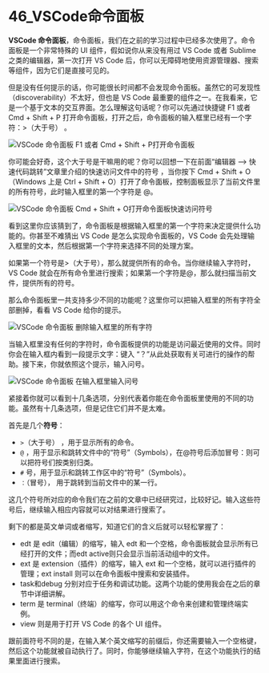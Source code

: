 # 46_VSCode命令面板

**VSCode 命令面板**，命令面板，我们在之前的学习过程中已经多次使用了。命令面板是一个非常特殊的 UI 组件，假如说你从来没有用过 VS Code 或者 Sublime 之类的编辑器，第一次打开 VS Code 后，你可以无障碍地使用资源管理器、搜索等组件，因为它们是直接可见的。

但是没有任何提示的话，你可能很长时间都不会发现命令面板。虽然它的可发现性（discoverability）不太好，但也是 VS Code 最重要的组件之一。在我看来，它是一个基于文本的交互界面。怎么理解这句话呢？你可以先通过快捷键 F1 或者 Cmd + Shift + P 打开命令面板，打开之后，命令面板的输入框里已经有一个字符：>（大于号） 。

![VSCode 命令面板](https://img.geek-docs.com/vscode/tutorials/command-panel-01.png)
F1 或者 Cmd + Shift + P打开命令面板

你可能会好奇，这个大于号是干嘛用的呢？你可以回想一下在前面“编辑器 —> 快速代码跳转”文章里介绍的快速访问文件中的符号 ，当你按下 Cmd + Shift + O （Windows 上是 Ctrl + Shift + O）打开了命令面板，控制面板显示了当前文件里的所有符号，此时输入框里的第一个字符是 @。

![VSCode 命令面板](https://img.geek-docs.com/vscode/tutorials/command-panel-02.png)
Cmd + Shift + O打开命令面板快速访问符号

看到这里你应该猜到了，命令面板是根据输入框里的第一个字符来决定提供什么功能的。你甚至不难猜出 VS Code 是怎么实现命令面板的，VS Code 会先处理输入框里的文本，然后根据第一个字符来选择不同的处理方案。

如果第一个符号是>（大于号），那么就提供所有的命令。当你继续输入字符时，VS Code 就会在所有命令里进行搜索；如果第一个字符是@，那么就扫描当前文件，提供所有的符号。

那么命令面板里一共支持多少不同的功能呢？这里你可以把输入框里的所有字符全部删掉，看看 VS Code 给你的提示。

![VSCode 命令面板](https://img.geek-docs.com/vscode/tutorials/command-panel-03.png)
删除输入框里的所有字符

当输入框里没有任何的字符时，命令面板提供的功能是访问最近使用的文件。同时你会在输入框内看到一段提示文字：键入 “？”从此处获取有关可进行的操作的帮助。接下来，你就依照这个提示，输入问号。

![VSCode 命令面板](https://img.geek-docs.com/vscode/tutorials/command-panel-04.png)
在输入框里输入问号

紧接着你就可以看到十几条选项，分别代表着你能在命令面板里使用的不同的功能。虽然有十几条选项，但是记住它们并不是太难。

首先是几个**符号**：

- `>`（大于号） ，用于显示所有的命令。
- `@` ，用于显示和跳转文件中的“符号”（Symbols），在@符号后添加冒号：则可以把符号们按类别归类。
- `#` 号，用于显示和跳转工作区中的“符号”（Symbols）。
- `：`（冒号）， 用于跳转到当前文件中的某一行。

这几个符号所对应的命令我们在之前的文章中已经研究过，比较好记。输入这些符号后，继续输入相应内容就可以对结果进行搜索了。

剩下的都是英文单词或者缩写，知道它们的含义后就可以轻松掌握了：

- edt 是 edit（编辑）的缩写，输入 edt 和一个空格，命令面板就会显示所有已经打开的文件；而edt active则只会显示当前活动组中的文件。
- ext 是 extension（插件）的缩写，输入 ext 和一个空格，就可以进行插件的管理；ext install 则可以在命令面板中搜索和安装插件。
- task和debug 分别对应于任务和调试功能。这两个功能的使用我会在之后的章节中详细讲解。
- term 是 terminal（终端）的缩写，你可以用这个命令来创建和管理终端实例。
- view 则是用于打开 VS Code 的各个 UI 组件。

跟前面符号不同的是，在输入某个英文缩写的前缀后，你还需要输入一个空格键，然后这个功能就被自动执行了。同时，你能够继续输入字符，在这个功能执行的结果里面进行搜索。